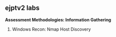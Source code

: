 ##  ejptv2 labs
**Assessment Methodologies: Information Gathering**

1) Windows Recon: Nmap Host Discovery
```

```

